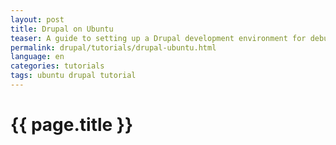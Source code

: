 ```yaml
---
layout: post
title: Drupal on Ubuntu
teaser: A guide to setting up a Drupal development environment for debugging and profiling with NetBeans and Xdebug.
permalink: drupal/tutorials/drupal-ubuntu.html
language: en
categories: tutorials
tags: ubuntu drupal tutorial
---
```


# {{ page.title }}

